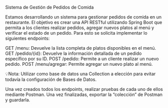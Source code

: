 Sistema de Gestión de Pedidos de Comida

Estamos desarrollando un sistema para gestionar pedidos de comida en un restaurante.
El objetivo es crear una API RESTful utilizando Spring Boot que permita a los clientes 
realizar pedidos, agregar nuevos platos al menú y verificar el estado de un pedido.
Para esto se solicita implementar lo siguientes endpoints:


GET /menu: Devuelve la lista completa de platos disponibles en el menú.
GET /pedido/{id}: Devuelve la información detallada de un pedido específico por su ID.
POST /pedido: Permite a un cliente realizar un nuevo pedido.
POST /menu/agregar: Permite agregar un nuevo plato al menú.

💡Nota: Utilizar como base de datos una Collection a elección para evitar todavía la 
configuración de Bases de Datos.

Una vez creados todos los endpoints, realizar pruebas de cada uno de ellos mediante Postman.
Una vez finalizadas, exportar la “colección” de Postman y guardarla.